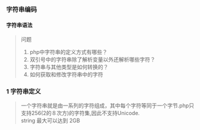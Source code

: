 ### 字符串编码
#### 字符串语法
>  问题 
> 1. php中字符串的定义方式有哪些？ 
> 2. 双引号中的字符串除了解析变量以外还解析哪些字符？  
> 3. 字符串与其他类型是如何转换的？ 
> 4. 如何获取和修改字符串中的字符

### 1 字符串定义
> 一个字符串就是由一系列的字符组成，其中每个字符等同于一个字节.php只支持256(2的８次方)的字符集,因此不支持Unicode.   
> string 最大可以达到 2GB 


